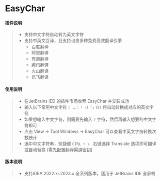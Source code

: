 # EasyChar

#### 插件说明
> * 支持中文字符自动转为英文字符
> * 支持中英文互译，且支持设置多种免费高效翻译引擎
>   * 百度翻译
>   * 阿里翻译
>   * 有道翻译
>   * 腾讯翻译
>   * 火山翻译
>   * 讯飞翻译

#### 使用说明
> * 在JetBrains IED 的插件市场收索 EasyChar 并安装成功
> * 输入以下常用中文字符 `( ，。；！（）「」《》)` 将自动转换成对应的英文字符
> * 如果想输入中文字符，则需要先输入 `/` 字符，然后再输入想要的中文字符即可
> * 点击 View -> Tool Windows -> EasyChar 可以查看中英文字符转换次数统计
> * 选中中文字符串，快捷键 `CTRL + \ ` 右键选择 Translate 选项即可翻译或自动替换 (需先配置翻译渠道密钥)

#### 版本说明
> * 支持IDEA 2022.x~2023.x 全系列版本，适用于 JetBrains IDE 全家桶
